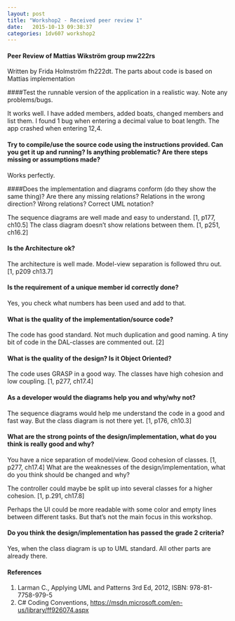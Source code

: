 ```yaml
---
layout: post
title: "Workshop2 - Received peer review 1"
date:   2015-10-13 09:38:37
categories: 1dv607 workshop2
---
```


#### Peer Review of Mattias Wikström group mw222rs
Written by Frida Holmström fh222dt.
The parts about code is based on Mattias implementation

####Test the runnable version of the application in a realistic way. Note any problems/bugs.

It works well. I have added members, added boats, changed members and list them. I found 1 bug when entering a decimal value to boat length. The app crashed when entering 12,4.

#### Try to compile/use the source code using the instructions provided. Can you get it up and running? Is anything problematic? Are there steps missing or assumptions made?

Works perfectly.

####Does the implementation and diagrams conform (do they show the same thing)? Are there any missing relations? Relations in the wrong direction? Wrong relations? Correct UML notation?

The sequence diagrams are well made and easy to understand. [1, p177, ch10.5] The class diagram doesn’t show relations between them. [1, p251, ch16.2]

#### Is the Architecture ok?

The architecture is well made. Model-view separation is followed thru out. [1, p209 ch13.7]

#### Is the requirement of a unique member id correctly done?

Yes, you check what numbers has been used and add to that.

#### What is the quality of the implementation/source code?

The code has good standard. Not much duplication and good naming. A tiny bit of code in the DAL-classes are commented out. [2]

#### What is the quality of the design? Is it Object Oriented?

The code uses GRASP in a good way. The classes have high cohesion and low coupling. [1, p277, ch17.4]

#### As a developer would the diagrams help you and why/why not?

The sequence diagrams would help me understand the code in a good and fast way. But the class diagram is not there yet. [1, p176, ch10.3]

#### What are the strong points of the design/implementation, what do you think is really good and why?

You have a nice separation of model/view. Good cohesion of classes. [1, p277, ch17.4] What are the weaknesses of the design/implementation, what do you think should be changed and why?

The controller could maybe be split up into several classes for a higher cohesion. [1, p.291, ch17.8]

Perhaps the UI could be more readable with some color and empty lines between different tasks. But that’s not the main focus in this workshop.

#### Do you think the design/implementation has passed the grade 2 criteria?

Yes, when the class diagram is up to UML standard. All other parts are already there.

#### References
1. Larman C., Applying UML and Patterns 3rd Ed, 2012, ISBN: 978-81-7758-979-5
2. C# Coding Conventions, https://msdn.microsoft.com/en-us/library/ff926074.aspx